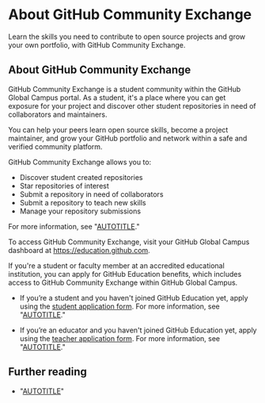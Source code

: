 # About GitHub Community Exchange

Learn the skills you need to contribute to open source projects and grow your own portfolio, with GitHub Community Exchange.

## About GitHub Community Exchange

GitHub Community Exchange is a student community within the GitHub Global Campus portal. As a student, it's a place where you can get exposure for your project and discover other student repositories in need of collaborators and maintainers.

You can help your peers learn open source skills, become a project maintainer, and grow your GitHub portfolio and network within a safe and verified community platform.

GitHub Community Exchange allows you to:
- Discover student created repositories
- Star repositories of interest
- Submit a repository in need of collaborators
- Submit a repository to teach new skills
- Manage your repository submissions

For more information, see "[AUTOTITLE](/education/contribute-with-github-community-exchange)."

To access GitHub Community Exchange, visit your GitHub Global Campus dashboard at https://education.github.com.

If you're a student or faculty member at an accredited educational institution, you can apply for GitHub Education benefits, which includes access to GitHub Community Exchange within GitHub Global Campus.

- If you’re a student and you haven't joined GitHub Education yet, apply using the [student application form]( https://education.github.com/discount_requests/student_application). For more information, see "[AUTOTITLE](/education/explore-the-benefits-of-teaching-and-learning-with-github-education/github-global-campus-for-students/about-github-global-campus-for-students)."

- If you’re an educator and you haven't joined GitHub Education yet, apply using the [teacher application form]( https://education.github.com/discount_requests/teacher_application). For more information, see "[AUTOTITLE](/education/explore-the-benefits-of-teaching-and-learning-with-github-education/github-global-campus-for-teachers/apply-to-github-global-campus-as-a-teacher)."

## Further reading

- "[AUTOTITLE](/education/contribute-with-github-community-exchange/getting-started-with-github-community-exchange)"
